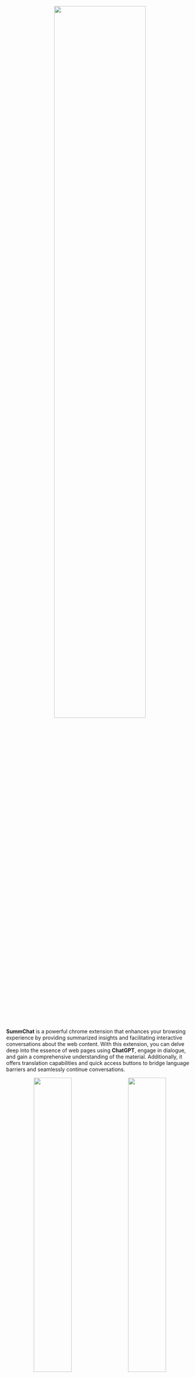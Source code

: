 <p align="center">
<img src="https://github.com/londonsangongzi/SummChat/assets/50372784/cdb8183e-f5aa-4a13-adc9-f8534fd9fbb1" style="display: block; margin: 0 auto; width: 70%; height: auto;">
</p>  

**SummChat** is a powerful chrome extension that enhances your browsing experience by providing summarized insights and facilitating interactive conversations about the web content. With this extension, you can delve deep into the essence of web pages using **ChatGPT**, engage in dialogue, and gain a comprehensive understanding of the material. Additionally, it offers translation capabilities and quick access buttons to bridge language barriers and seamlessly continue conversations.

<p align="middle">
<img src="https://github.com/londonsangongzi/SummChat/assets/50372784/32af694c-bba3-4443-a31a-63ea25782fc3" style="width:45%;">&nbsp; &nbsp; &nbsp; &nbsp;<img src="https://github.com/londonsangongzi/SummChat/assets/50372784/254f4d3d-dde7-40f6-8fb5-e6b72bd27564" style="width:45%;">
</p>
  
# Features:

1. **Context-Aware Dialogue**: This extension retains previous information, ensuring seamless conversations without losing context. You can have meaningful exchanges and build upon previous interactions effortlessly.

2. **Intelligent Long-Text Summaries**: Designed to handle lengthy articles and text. It intelligently generates concise summaries, saving you time and effort when consuming information.

3. **Customizable Prompts**: Tailor the prompts to your preferences, enabling personalized summaries and translations. You can fine-tune the output to match your specific requirements and obtain summaries that align with your needs.

4. **Translation Support**: Break language barriers with the translation feature. This extension allows you to translate text into different languages, enabling effective communication and comprehension regardless of the original language of the webpage.

5. **Quick Access Buttons**: Conveniently switch on/off the translation and continuation buttons, granting you control over your browsing experience. Adjust the translation language and continuation prompt effortlessly, providing a seamless workflow.

Install SummChat to unlock the power of chat-based summarization, translation, and contextual dialogue. Enhance your web browsing by gaining comprehensive insights and effectively communicating across language boundaries.

# ChatGPT verification

Once logged in to ChatGPT, the plugin retrieves an access token to complete the verification process. This verification mechanism allows users to access ChatGPT without having to input their username and password repeatedly. 

<p align="center">
<img src="https://github.com/londonsangongzi/SummChat/assets/50372784/b8ee09a6-3ad5-410f-86ce-0e289d89aa64" style="display: block; margin: 0 auto; width: 70%; height: auto;">
</p>

**Note**: ChatGPT may require users to log in again after a certain period of time. However, users only need to log in once to continue using the plugin without further authentication. Once users log in again, they can enjoy uninterrupted access to ChatGPT without the need for repeated logins during that timeframe.

---

**SummChat**在总结网页摘要基础上，使用**ChatGPT**，进行互动对话，帮助读者深度了解网页内容。此外，还提供翻译和继续对话快捷功能，使读者跨越语言界限，方便的让对话持续。

<p align="middle">
<img src="https://github.com/londonsangongzi/SummChat/assets/50372784/5979f544-693f-4077-8788-4c2bac0e6468" style="width:45%;">&nbsp; &nbsp; &nbsp; &nbsp;<img src="https://github.com/londonsangongzi/SummChat/assets/50372784/7f94dfe6-1734-4e84-8ec8-a6c02c6e32b1" style="width:45%;">
</p>

# 特性：

1. **感知上下文**：在之前的互动基础上对话，而不丢失上下文。

2. **智能长文本摘要**：可以处理超出单次ChatGPT字数限制的超长文本。

3. **可定制的Prompt提示**：根据您的偏好定制提示，实现个性化摘要和翻译。

4. **翻译支持**：通过翻译功能打破语言障碍。该扩展允许您将文本翻译成不同的语言，实现有效的沟通和理解。

5. **快捷功能按钮**：方便地切换翻译和继续对话按钮，让您对浏览体验有更多控制。

安装SummChat，解锁基于对话的摘要、翻译和上下文对话的能力。通过获取全面的洞察力并在跨语言界限上进行有效沟通，提升您的网络浏览体验。

# ChatGPT验证

一旦用户登录ChatGPT，插件将获取一个访问令牌来完成验证过程，允许用户无需重复输入用户名和密码来访问ChatGPT。

**注意**：ChatGPT可能会要求用户在一定时间后重新登录。用户只需登录一次即可继续使用插件，无需进一步进行身份验证。一旦用户重新登录，就可以在一定时间段内无需重复登录而连续访问ChatGPT。
